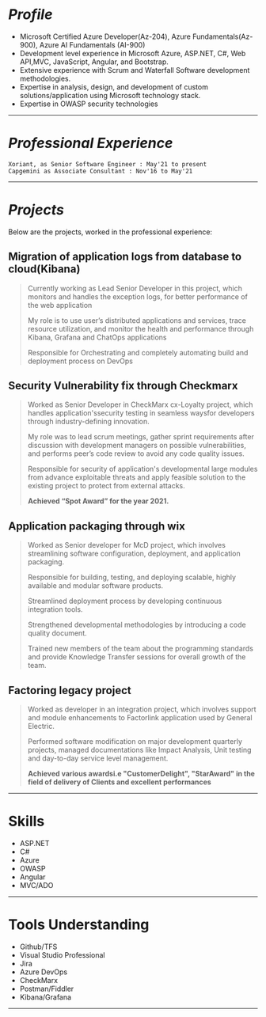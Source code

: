 # _**Profile**_
* Microsoft Certified Azure Developer(Az-204), Azure Fundamentals(Az-900), Azure AI Fundamentals (AI-900)
* Development level experience in Microsoft Azure, ASP.NET, C#, Web API,MVC, JavaScript, Angular, and Bootstrap.
* Extensive experience with Scrum and Waterfall Software development methodologies.
* Expertise in analysis, design, and development of custom solutions/application using Microsoft technology stack.
* Expertise in OWASP security technologies

* * *

# _**Professional Experience**_

```
Xoriant, as Senior Software Engineer : May'21 to present
Capgemini as Associate Consultant : Nov'16 to May'21
```

* * *

# _**Projects**_

Below are the projects, worked in the professional experience:

## Migration of application logs from database to cloud(Kibana)

> Currently working as Lead Senior Developer in this project, which monitors and handles the exception logs, for better performance of the web application
> 
> My role is to use user’s distributed applications and services, trace resource utilization, and monitor the health and performance through Kibana, Grafana and ChatOps applications
> 
> Responsible for Orchestrating and completely automating build and deployment process on DevOps

## Security Vulnerability fix through Checkmarx

> Worked as Senior Developer in CheckMarx cx-Loyalty project, which handles application'ssecurity testing in seamless waysfor developers through industry-defining innovation.
> 
> My role was to lead scrum meetings, gather sprint requirements after discussion with development managers on possible vulnerabilities, and performs peer’s code review to avoid any code quality issues.
> 
> Responsible for security of application's developmental large modules from advance exploitable threats and apply feasible solution to the existing project to protect from external attacks.
> 
> **Achieved “Spot Award” for the year 2021.**

## Application packaging through wix

> Worked as Senior developer for McD project, which involves streamlining software configuration, deployment, and application packaging.
> 
> Responsible for building, testing, and deploying scalable, highly available and modular software products.
> 
> Streamlined deployment process by developing continuous integration tools. 
> 
> Strengthened developmental methodologies by introducing a code quality document.
> 
> Trained new members of the team about the programming standards and provide Knowledge Transfer sessions for overall growth of the team.

## Factoring legacy project 

> Worked as developer in an integration project, which involves support and module enhancements to Factorlink application used by General Electric. 
> 
> Performed software modification on major development quarterly projects, managed documentations like Impact Analysis, Unit testing and day-to-day service level management.
> 
> **Achieved various awardsi.e "CustomerDelight", "StarAward" in the field of delivery of Clients and excellent performances**

* * *

# Skills

*   ASP.NET
*   C#
*   Azure
*   OWASP
*   Angular
*   MVC/ADO

* * *

# Tools Understanding

*   Github/TFS
*   Visual Studio Professional
*   Jira
*   Azure DevOps
*   CheckMarx
*   Postman/Fiddler
*   Kibana/Grafana

* * *
